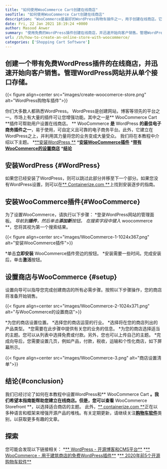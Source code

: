 ```yaml
---
title: "如何使用WooCommerce Cart创建在线商店" 
seoTitle: "如何使用WooCommerce Cart创建在线商店" 
description: "WooCommerce是最好的WordPress购物车插件之一，用于创建在线商店。它可以帮助公司大规模扩展业务。" 
date: Fri, 22 Jan 2021 18:19:24 +0000
author: Masood Anwer
summary: "使用免费的WordPress插件创建在线商店，并迅速开始向客户销售。管理WordPress网站并从单个接口存储。" 
url: /zh/how-to-create-an-online-store-with-woocommerce/
categories: ['Shopping Cart Software']
---
```


## 创建一个带有免费WordPress插件的在线商店，并迅速开始向客户销售。管理WordPress网站并从单个接口存储。

{{< figure align=center src="images/create-woocomerce-store.png" alt="WordPress购物车插件">}}

你们大多数人都熟悉WordPress。 WordPress是创建网站，博客等领先的平台之一。市场上有大量的插件可让您增强功能。其中之一是** WooCommerce Cart **插件可帮助用户设置在线商店。 ** WooCommerce **是** WordPress **的最佳电子商务插件之一**，易于使用，可自定义且可靠的电子商务平台。此外，它建立在WordPress之上，并利用其力量将您的业务变成大量受众。
我们将在本教程中介绍以下主题。
  *[**安装WordPress **][1]
  *[**安装WooCommerce插件**][2]
  *[**带有WooCommerce的设置商店**][3]
  *[**结论**][4]

## 安装WordPress {#WordPress}
如果您已经安装了WordPress，则可以跳过此部分并移至下一个部分。如果您没有WordPress设置，则可以在[** Containerize.com **][5]上找到安装逐步的指南。

## 安装WooCommerce插件{#WooCommerce}
为了设置WooCommerce，请执行以下步骤：
  *登录WordPress网站的管理面板。
  *导航到**插件**，然后单击**添加新**按钮。
  *在搜索字段中键入** woocommerce **，您将其视为第一个搜索结果。

{{< figure align=center src="images/WooCommerce-1-1024x367.png" alt="安装WooCommerce插件">}}

  *单击**立即安装** WooCommerce插件旁边的按钮。
  *安装需要一些时间。完成安装后，单击**激活**按钮。

## 设置商店与WooCommerce {#setup}
设置向导可以指导您完成创建商店的所有必需步骤。按照以下步骤操作，您的商店将准备开始销售。

{{< figure align=center src="images/WooCommerce-2-1024x371.png" alt="与WooCommerce的设置商店">}}

  *为您的商店设置位置。
  *选择您的商店运营的行业。
  *选择将在您的商店列出的产品类型。
  *您需要在此步骤中提供有关您的业务的信息。
  *为您的商店选择适当的主题。您可以从列表中选择免费或付款。另外，您也可以上传自己的主题。
  *完成向导后，您需要设置几页，例如产品，付款，税收，运输和个性化商店，如下屏幕所示。

{{< figure align=center src="images/WooCommerce-3.png" alt="商店设置清单">}}


## 结论{#conclusion}
我们已经讨论了如何在本教程中设置WordPress和** WooCommerce Cart **。我们希望本指南能帮助您建立在线商店。但是，您可以查看** WooCommerce Storefront **，以选择适合商店的主题。
此外，[** containerize.com **][6]正在以多种语言和框架来增强开源产品的堆栈。有关定期更新，请继续关注[**购物车软件**][7]类别，以获取更多有趣的文章。

## 探索
您可能会发现以下链接相关：
  *[** WordPress  - 开源博客和CMS平台**][5]
  *[** WooCommerce  - 用于建筑商店的免费WordPress插件**][8]
  *[** 2020年前5个开源购物车软件**][9]

  
[1]: #WordPress
[2]: #WooCommerce
[3]: #Setup
[4]: #Conclusion
[5]: https://products.containerize.com/blogging/wordpress
[6]: https://containerize.com
[7]: https://blog.containerize.com/category/shopping-cart-software/
[8]: https://products.containerize.com/ecommerce/woocommerce
[9]: https://blog.containerize.com/2020/11/27/top-5-open-source-shopping-cart-software-in-2020/
